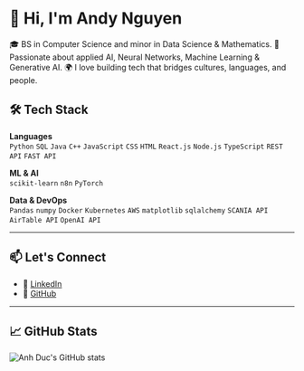# 👋 Hi, I'm Andy Nguyen

🎓 BS in Computer Science and minor in Data Science & Mathematics.
🧠 Passionate about applied AI, Neural Networks, Machine Learning & Generative AI.
🌍 I love building tech that bridges cultures, languages, and people.

## 🛠️ Tech Stack

**Languages**  
`Python` `SQL` `Java` `C++` `JavaScript` `CSS` `HTML` `React.js` `Node.js` `TypeScript` `REST API` `FAST API`

**ML & AI**  
`scikit-learn` `n8n` `PyTorch`

**Data & DevOps**  
`Pandas` `numpy` `Docker` `Kubernetes` `AWS` `matplotlib` `sqlalchemy` `SCANIA API` `AirTable API` `OpenAI API`

---

## 📫 Let's Connect

- 💼 [LinkedIn](https://www.linkedin.com/in/andrzej-nguyen/)
- 🧪 [GitHub](https://github.com/anhducnguyen2006)

---

## 📈 GitHub Stats

![Anh Duc's GitHub stats](https://github-readme-stats.vercel.app/api?username=anhducnguyen2006&show_icons=true&theme=default)

<!-- Optional: Add blog if you have one -->
<!--
## 📝 Latest Blog Posts
- [Title](link)
- [Title](link)
-->

